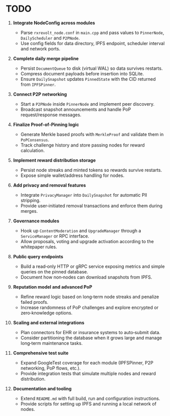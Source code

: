 # TODO

1. **Integrate NodeConfig across modules**
   - Parse `rxrevolt_node.conf` in `main.cpp` and pass values to `PinnerNode`, `DailyScheduler` and `P2PNode`.
   - Use config fields for data directory, IPFS endpoint, scheduler interval and network ports.

2. **Complete daily merge pipeline**
   - Persist `DocumentQueue` to disk (virtual WAL) so data survives restarts.
   - Compress document payloads before insertion into SQLite.
   - Ensure `DailySnapshot` updates `PinnedState` with the CID returned from `IPFSPinner`.

3. **Connect P2P networking**
   - Start a `P2PNode` inside `PinnerNode` and implement peer discovery.
   - Broadcast snapshot announcements and handle PoP request/response messages.

4. **Finalize Proof‑of‑Pinning logic**
   - Generate Merkle based proofs with `MerkleProof` and validate them in `PoPConsensus`.
   - Track challenge history and store passing nodes for reward calculation.

5. **Implement reward distribution storage**
   - Persist node streaks and minted tokens so rewards survive restarts.
   - Expose simple wallet/address handling for nodes.

6. **Add privacy and removal features**
   - Integrate `PrivacyManager` into `DailySnapshot` for automatic PII stripping.
   - Provide user‑initiated removal transactions and enforce them during merges.

7. **Governance modules**
   - Hook up `ContentModeration` and `UpgradeManager` through a `ServiceManager` or RPC interface.
   - Allow proposals, voting and upgrade activation according to the whitepaper rules.

8. **Public query endpoints**
   - Build a read‑only HTTP or gRPC service exposing metrics and simple queries on the pinned database.
   - Document how non‑nodes can download snapshots from IPFS.

9. **Reputation model and advanced PoP**
   - Refine reward logic based on long‑term node streaks and penalize failed proofs.
   - Increase randomness of PoP challenges and explore encrypted or zero‑knowledge options.

10. **Scaling and external integrations**
    - Plan connectors for EHR or insurance systems to auto‑submit data.
    - Consider partitioning the database when it grows large and manage long‑term maintenance tasks.

11. **Comprehensive test suite**
    - Expand GoogleTest coverage for each module (IPFSPinner, P2P networking, PoP flows, etc.).
    - Provide integration tests that simulate multiple nodes and reward distribution.

12. **Documentation and tooling**
    - Extend `README.md` with full build, run and configuration instructions.
    - Provide scripts for setting up IPFS and running a local network of nodes.


